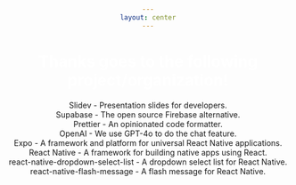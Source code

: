 ```yaml
---
layout: center
---
```


# Thanks goes to the following project/organization!

Slidev - Presentation slides for developers.<br/>
Supabase - The open source Firebase alternative.<br/>
Prettier - An opinionated code formatter.<br/>
OpenAI - We use GPT-4o to do the chat feature.<br/>
Expo - A framework and platform for universal React Native applications.<br/>
React Native - A framework for building native apps using React.<br/>
react-native-dropdown-select-list - A dropdown select list for React Native.<br/>
react-native-flash-message - A flash message for React Native.

<style>
h1 {
  color: white;
}
* {
  text-align: center;
}
</style>
